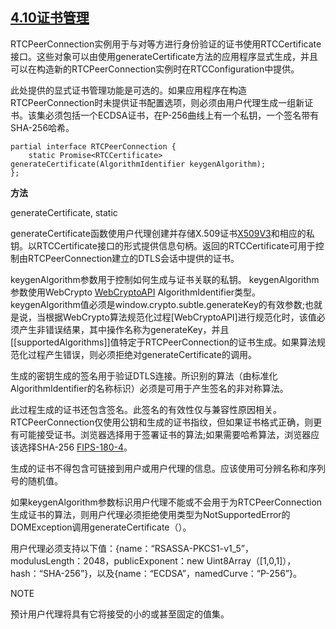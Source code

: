 ## [4.10证书管理](http://w3c.github.io/webrtc-pc/#sec.cert-mgmt)

RTCPeerConnection实例用于与对等方进行身份验证的证书使用RTCCertificate接口。这些对象可以由使用generateCertificate方法的应用程序显式生成，并且可以在构造新的RTCPeerConnection实例时在RTCConfiguration中提供。

此处提供的显式证书管理功能是可选的。如果应用程序在构造RTCPeerConnection时未提供证书配置选项，则必须由用户代理生成一组新证书。该集必须包括一个ECDSA证书，在P-256曲线上有一个私钥，一个签名带有SHA-256哈希。

```
partial interface RTCPeerConnection {
    static Promise<RTCCertificate> generateCertificate(AlgorithmIdentifier keygenAlgorithm);
};
```

**方法**

generateCertificate, static

generateCertificate函数使用户代理创建并存储X.509证书[X509V3](http://w3c.github.io/webrtc-pc/#bib-x509v3)和相应的私钥。以RTCCertificate接口的形式提供信息句柄。返回的RTCCertificate可用于控制由RTCPeerConnection建立的DTLS会话中提供的证书。

keygenAlgorithm参数用于控制如何生成与证书关联的私钥。 keygenAlgorithm参数使用WebCrypto [WebCryptoAPI](http://w3c.github.io/webrtc-pc/#bib-webcryptoapi) AlgorithmIdentifier类型。 keygenAlgorithm值必须是window.crypto.subtle.generateKey的有效参数;也就是说，当根据WebCrypto算法规范化过程[WebCryptoAPI]进行规范化时，该值必须产生非错误结果，其中操作名称为generateKey，并且[[supportedAlgorithms]]值特定于RTCPeerConnection的证书生成。如果算法规范化过程产生错误，则必须拒绝对generateCertificate的调用。

生成的密钥生成的签名用于验证DTLS连接。所识别的算法（由标准化AlgorithmIdentifier的名称标识）必须是可用于产生签名的非对称算法。

此过程生成的证书还包含签名。此签名的有效性仅与兼容性原因相关。 RTCPeerConnection仅使用公钥和生成的证书指纹，但如果证书格式正确，则更有可能接受证书。浏览器选择用于签署证书的算法;如果需要哈希算法，浏览器应该选择SHA-256 [FIPS-180-4](http://w3c.github.io/webrtc-pc/#bib-fips-180-4)。

生成的证书不得包含可链接到用户或用户代理的信息。应该使用可分辨名称和序列号的随机值。

如果keygenAlgorithm参数标识用户代理不能或不会用于为RTCPeerConnection生成证书的算法，则用户代理必须拒绝使用类型为NotSupportedError的DOMException调用generateCertificate（）。

用户代理必须支持以下值：{name：“RSASSA-PKCS1-v1_5”，modulusLength：2048，publicExponent：new Uint8Array（[1,0,1]），hash：“SHA-256”}，以及{name：“ECDSA”，namedCurve：“P-256”}。

NOTE

预计用户代理将具有它将接受的小的或甚至固定的值集。
